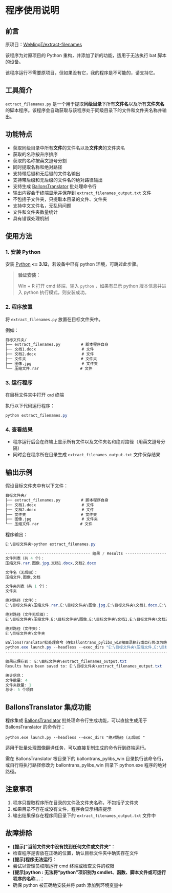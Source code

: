 # 程序使用说明

## 前言

原项目：[WeMingT/extract-filenames](https://github.com/WeMingT/extract-filenames)

该程序为对原项目的 Python 重构，并添加了新的功能，适用于无法执行 bat 脚本的设备。

该程序运行不需要原项目，但如果没有它，我的程序是不可能的，请支持它。

## 工具简介

`extract_filenames.py` 是一个用于提取**同级目录**下所有**文件名**以及所有**文件夹名**的脚本程序。该程序会自动获取与该程序处于同级目录下的文件和文件夹名称并输出。

## 功能特点

- 获取同级目录中所有**文件**的文件名以及**文件夹**的文件夹名
- 获取的名称按升序排序
- 获取的名称按英文逗号分割
- 同时提取名称和绝对路径
- 支持带后缀和无后缀的文件名输出
- 支持带后缀和无后缀的文件名的绝对路径输出
- 支持生成 [BallonsTranslator](https://github.com/dmMaze/BallonsTranslator) 批处理命令行
- 输出内容会于终端显示并保存到 `extract_filenames_output.txt` 文件
- 不包括子文件夹，只提取本目录的文件、文件夹
- 支持中文文件名，无乱码问题
- 文件和文件夹数量统计
- 具有错误处理机制

## 使用方法

### 1. 安装 Python

安装 [Python](https://www.python.org/downloads/release/python-31011) **<= 3.12**，若设备中已有 python 环境，可跳过此步骤。

> **验证安装：**
>
> Win + R 打开 cmd 终端，输入 `python` ，如果有显示 python 版本信息并进入 python 执行模式，则安装成功。

### 2. 程序放置

将 `extract_filenames.py` 放置在目标文件夹中。

例如：

```txt
目标文件夹/
├── extract_filenames.py         # 脚本程序自身
├── 文档1.docx					# 文件
├── 文档2.docx					# 文件
├── 文件夹                        # 文件夹
├── 图像.jpg                      # 文件夹
└── 压缩文件.rar                  # 文件
```

### 3. 运行程序

在目标文件夹中打开 `cmd` 终端

执行以下代码运行程序：

```powershell
python extract_filenames.py
```

### 4. 查看结果

- 程序运行后会在终端上显示所有文件以及文件夹名和绝对路径（用英文逗号分隔）
- 同时会在程序所在目录生成 `extract_filenames_output.txt` 文件保存结果

## 输出示例

假设目标文件夹中有以下文件：
```txt
目标文件夹/
├── extract_filenames.py         # 脚本程序自身
├── 文档1.docx					# 文件
├── 文档2.docx					# 文件
├── 文件夹                        # 文件夹
├── 图像.jpg                      # 文件夹
└── 压缩文件.rar                  # 文件
```
程序输出：

```powershell
E:\目标文件夹>python extract_filenames.py

------------------------------------- 结果 / Results ---------------------------------
文件列表（共 4 个）：
压缩文件.rar,图像.jpg,文档1.docx,文档2.docx

文件名（无后缀）：
压缩文件,图像,文档

文件夹列表（共 1 个）：
文件夹

绝对路径（文件）：
E:\目标文件夹\压缩文件.rar,E:\目标文件夹\图像.jpg,E:\目标文件夹\文档1.docx,E:\目标文件夹\文档2.docx

绝对路径（文件无后缀）：
E:\目标文件夹\压缩文件,E:\目标文件夹\图像,E:\目标文件夹\文档1,E:\目标文件夹\文档2

绝对路径（文件夹）：
E:\目标文件夹\文件夹

BallonsTranslator批处理命令（在ballontrans_pylibs_win根目录执行或自行修改为绝对路径）：
python.exe launch.py --headless --exec_dirs "E:\目标文件夹\压缩文件,E:\目标文件夹\图像,E:\目标文件夹\文档1,E:\目标文件夹\文档2,E:\目标文件夹\文件夹"
--------------------------------------------------------------------------------------

结果已保存到： E:\目标文件夹\extract_filenames_output.txt
Results have been saved to: E:\目标文件夹\extract_filenames_output.txt

统计信息：
文件数量: 4
文件夹数量: 1
总计: 5 个项目
```

## BallonsTranslator 集成功能

程序集成 [BallonsTranslator](https://github.com/dmMaze/BallonsTranslator) 批处理命令行生成功能，可以直接生成用于 BallonsTranslator 的命令行：

```text
python.exe launch.py --headless --exec_dirs "绝对路径（无后缀）"
```

适用于批量处理图像翻译任务，可以直接复制生成的命令行到终端运行。

需在 BallonsTranslator 根目录下的 ballontrans_pylibs_win 目录执行该命令行，或自行将执行路径修改为 ballontrans_pylibs_win 目录下 python.exe 程序的绝对路径。

## 注意事项

1. 程序只提取程序所在目录的文件及文件夹名称，不包括子文件夹
2. 如果目录不存在或没有文件，程序会显示相应提示
3. 输出结果保存在程序同目录下的 `extract_filenames_output.txt` 文件中

## 故障排除

- **[提示]"当前文件夹中没有找到任何文件或文件夹"**：
- 检查程序是否放在正确的位置，确认目标文件夹中确实存在文件
- **[提示]程序无法运行**：
- 尝试以管理员权限运行 cmd 终端或检查文件的权限
- **[提示]python : 无法将“python”项识别为 cmdlet、函数、脚本文件或可运行程序的名称...**：
- 确保 python 被正确地安装并将 path 添加到环境变量中
